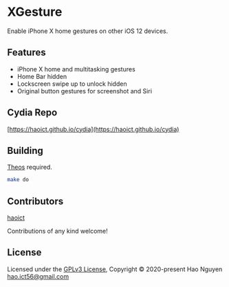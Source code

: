 # XGesture

Enable iPhone X home gestures on other iOS 12 devices.

## Features
- iPhone X home and multitasking gestures
- Home Bar hidden
- Lockscreen swipe up to unlock hidden
- Original button gestures for screenshot and Siri


## Cydia Repo

[https://haoict.github.io/cydia](https://haoict.github.io/cydia)

## Building

[Theos](https://github.com/theos/theos) required.

```bash
make do
```

## Contributors

[haoict](https://github.com/haoict)

Contributions of any kind welcome!

## License

Licensed under the [GPLv3 License](./LICENSE), Copyright © 2020-present Hao Nguyen <hao.ict56@gmail.com>